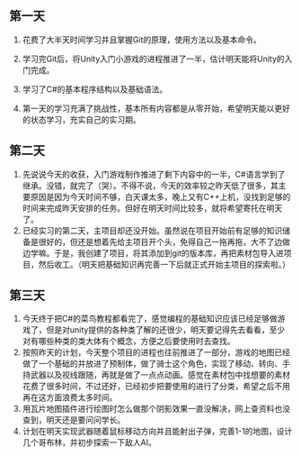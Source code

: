 ## 第一天

1. 花费了大半天时间学习并且掌握Git的原理，使用方法以及基本命令。

2. 学习完Git后，将Unity入门小游戏的进程推进了一半，估计明天能将Unity的入门完成。

3. 学习了C#的基本程序结构以及基础语法。

4. 第一天的学习充满了挑战性，基本所有内容都是从零开始，希望明天能以更好的状态学习，充实自己的实习期。

## 第二天

1. 先说说今天的收获，入门游戏制作推进了剩下内容中的一半，C#语言学到了继承。没错，就完了（哭）。不得不说，今天的效率较之昨天低了很多，其主要原因是因为今天时间不够，白天课太多，晚上又有C++上机，没找到足够的时间来完成昨天安排的任务。但好在明天时间比较多，就将希望寄托在明天了。
2. 已经实习的第二天，主项目却还没开始。虽然说在项目开始前有足够的知识储备是很好的，但还是想着先给主项目开个头，免得自己一拖再拖，大不了边做边学嘛。于是，我创建了项目，将其添加到git的版本库，再把素材包导入进项目，然后收工。（明天把基础知识再完善一下后就正式开始主项目的探索啦。）

## 第三天

1. 今天终于把C#的菜鸟教程都看完了，感觉编程的基础知识应该已经足够做游戏了，但是对unity提供的各种类了解的还很少，明天要记得先去看看，至少对有哪些种类的类大体有个概念，方便之后要使用时去查找。
2. 按照昨天的计划，今天整个项目的进程也往前推进了一部分，游戏的地图已经做了一个基础的并放进了预制体，做了骑士这个角色，实现了移动、转向、手持武器以及视线跟随，再就是做了一点点动画。感觉在素材包中找想要的素材花费了很多时间，不过还好，已经初步把要使用的进行了分类，希望之后不用再在这方面浪费太多时间。
3. 用瓦片地图插件进行绘图时怎么做那个阴影效果一直没解决，网上查资料也没查到，明天还是要问问学长。
4. 计划在明天实现武器随着鼠标移动方向并且能射出子弹，完善1-1的地图，设计几个哥布林，并初步探索一下敌人AI。